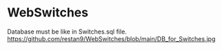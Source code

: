 # WebSwitches

Database must be like in Switches.sql file.
https://github.com/restan9/WebSwitches/blob/main/DB_for_Switches.jpg
